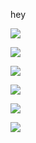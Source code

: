 hey

![](https://gist.githubusercontent.com/SEAPUNK/9e97d5125d13bfaba2cafec2b8fa9086/raw/0259a150d92119059bda20a2d0b713e848acb59f/0.gif)

![](https://gist.githubusercontent.com/SEAPUNK/9e97d5125d13bfaba2cafec2b8fa9086/raw/0259a150d92119059bda20a2d0b713e848acb59f/0.gif)

![](https://gist.githubusercontent.com/SEAPUNK/9e97d5125d13bfaba2cafec2b8fa9086/raw/0259a150d92119059bda20a2d0b713e848acb59f/0.gif)

![](https://gist.githubusercontent.com/SEAPUNK/9e97d5125d13bfaba2cafec2b8fa9086/raw/0259a150d92119059bda20a2d0b713e848acb59f/0.gif)

![](https://gist.githubusercontent.com/SEAPUNK/9e97d5125d13bfaba2cafec2b8fa9086/raw/0259a150d92119059bda20a2d0b713e848acb59f/0.gif)

![](https://gist.githubusercontent.com/SEAPUNK/9e97d5125d13bfaba2cafec2b8fa9086/raw/0259a150d92119059bda20a2d0b713e848acb59f/0.gif)
